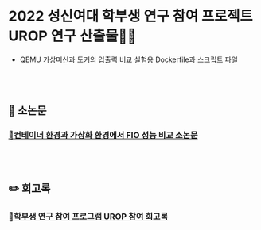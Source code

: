 # 2022 성신여대 학부생 연구 참여 프로젝트 UROP 연구 산출물👩‍💻
* QEMU 가상머신과 도커의 입출력 비교 실험용 Dockerfile과 스크립트 파일

<br></br>

## 📖 소논문 
### [🔗컨테이너 환경과 가상화 환경에서 FIO 성능 비교 소논문](https://yuejeong.tistory.com/17)
<br></br>

## ✏️ 회고록
### [🔗학부생 연구 참여 프로그램 UROP 참여 회고록](https://yuejeong.tistory.com/15)
